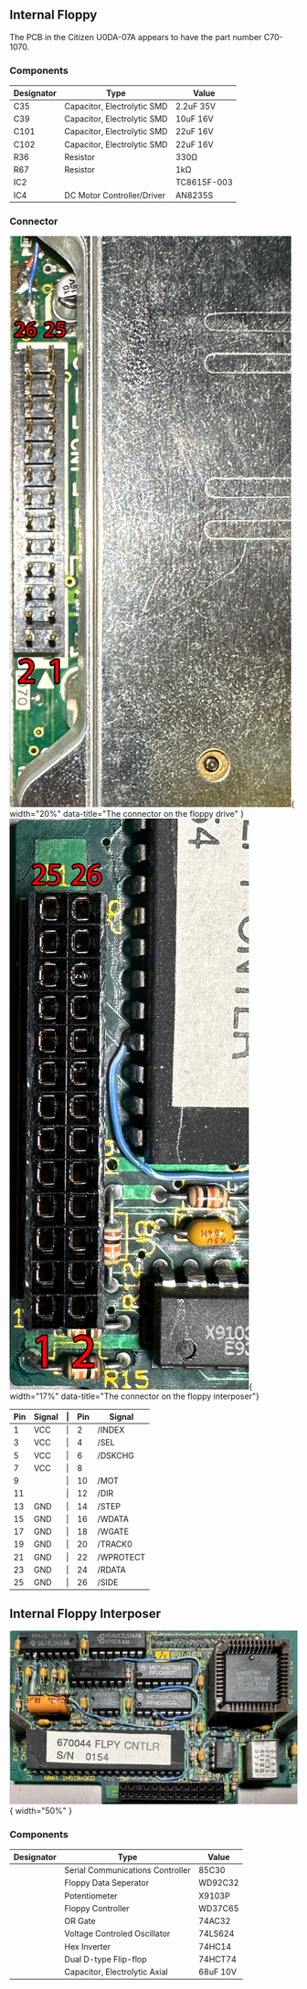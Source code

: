 

## Internal Floppy

The PCB in the Citizen U0DA-07A appears to have the part number C70-1070.

### Components

| Designator | Type | Value |
| --- | --- | --- |
| C35 | Capacitor, Electrolytic SMD | 2.2uF 35V |
| C39 | Capacitor, Electrolytic SMD | 10uF 16V |
| C101 | Capacitor, Electrolytic SMD | 22uF 16V |
| C102 | Capacitor, Electrolytic SMD | 22uF 16V |
| R36 | Resistor | 330Ω |
| R67 | Resistor | 1kΩ |
| IC2 | | TC8615F-003 |
| IC4 | DC Motor Controller/Driver | AN8235S |


### Connector

![The connector on the floppy drive](media/floppydriveconnector.jpg){ width="20%" data-title="The connector on the floppy drive" } ![The connector on the floppy interposer](media/floppyinterposerconnector.jpg){ width="17%" data-title="The connector on the floppy interposer"}

| Pin | Signal | \| | Pin | Signal |
| --- | --- | --- | --- | --- |
| 1 | VCC | \| | 2 | /INDEX |
| 3 | VCC | \| | 4 | /SEL |
| 5 | VCC | \| | 6 | /DSKCHG |
| 7 | VCC | \| | 8 |  |
| 9 | | \| | 10 | /MOT |
| 11 | | \| | 12 | /DIR |
| 13 | GND | \| | 14 | /STEP |
| 15 | GND | \| | 16 | /WDATA |
| 17 | GND | \| | 18 | /WGATE |
| 19 | GND | \| | 20 | /TRACK0 |
| 21 | GND | \| | 22 | /WPROTECT |
| 23 | GND | \| | 24 | /RDATA |
| 25 | GND | \| | 26 | /SIDE |

## Internal Floppy Interposer

![](media/interposer.jpg){ width="50%" }

### Components

| Designator | Type | Value |
| --- | --- | --- |
| | Serial Communications Controller | 85C30 |
| | Floppy Data Seperator | WD92C32 |
| | Potentiometer | X9103P |
| | Floppy Controller | WD37C65 |
| | OR Gate | 74AC32 |
| | Voltage Controled Oscillator | 74LS624 |
| | Hex Inverter | 74HC14 |
| | Dual D-type Flip-flop | 74HCT74 |
| | Capacitor, Electrolytic Axial | 68uF 10V |